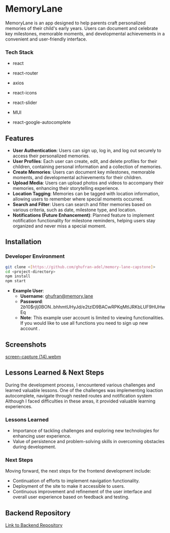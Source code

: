 # MemoryLane

MemoryLane is an app designed to help parents craft personalized memories of their child's early years. Users can document and celebrate key milestones, memorable moments, and developmental achievements in a convenient and user-friendly interface.


### Tech Stack

- react

- react-router

- axios

- react-icons

- react-slider

- MUI

- react-google-autocomplete



## Features

- **User Authentication**: Users can sign up, log in, and log out securely to access their personalized memories.
- **User Profiles**: Each user can create, edit, and delete profiles for their children, containing personal information and a collection of memories.
- **Create Memories**: Users can document key milestones, memorable moments, and developmental achievements for their children.
- **Upload Media**: Users can upload photos and videos to accompany their memories, enhancing their storytelling experience.
- **Location Tagging**: Memories can be tagged with location information, allowing users to remember where special moments occurred.
- **Search and Filter**: Users can search and filter memories based on various criteria, such as date, milestone type, and location.
- **Notifications (Future Enhancement)**: Planned feature to implement notification functionality for milestone reminders, helping users stay organized and never miss a special moment.

## Installation

### Developer Environment

```bash
git clone <[https://github.com/ghufran-adel/memory-lane-capstone]>
cd <project-directory>
npm install
npm start

```
- **Example User**: 
  - **Username**: ghufran@memory.lane
  - **Password**: $2b$10$rjIj0BON..bhhmtUHyJd/e2tzlD9BACwRPKqMtIJRKbLUF9HUHwEq
  - **Note**: This example user account is limited to viewing functionalities. If you would like to use all functions you need to sign up new account .
    

## Screenshots


[screen-capture (14).webm](https://github.com/ghufran-adel/memory-lane-capstone/assets/101430061/bbacda43-3f79-4ad5-a7f8-f5b6c48989a7)


## Lessons Learned & Next Steps

During the development process, I encountered various challenges and learned valuable lessons. One of the challenges was implementing loaction autocomplete, navigate through nested routes and notification system Although I faced difficulties in these areas, it provided valuable learning experiences.

### Lessons Learned
- Importance of tackling challenges and exploring new technologies for enhancing user experience.
- Value of persistence and problem-solving skills in overcoming obstacles during development.

### Next Steps
Moving forward, the next steps for the frontend development include:
- Continuation of efforts to implement navigation functionality.
- Deployment of the site to make it accessible to users.
- Continuous improvement and refinement of the user interface and overall user experience based on feedback and testing.

## Backend Repository

[Link to Backend Repository](<https://github.com/ghufran-adel/ghufran-adel-memory-lane-capstone-api>)
